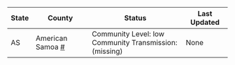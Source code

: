 State | County | Status | Last Updated
--- | --- | --- | --- 
AS | American Samoa <a href="#american_samoa">#</a> | <a name="american_samoa"></a>Community Level: low<br/>Community Transmission: (missing) | None
